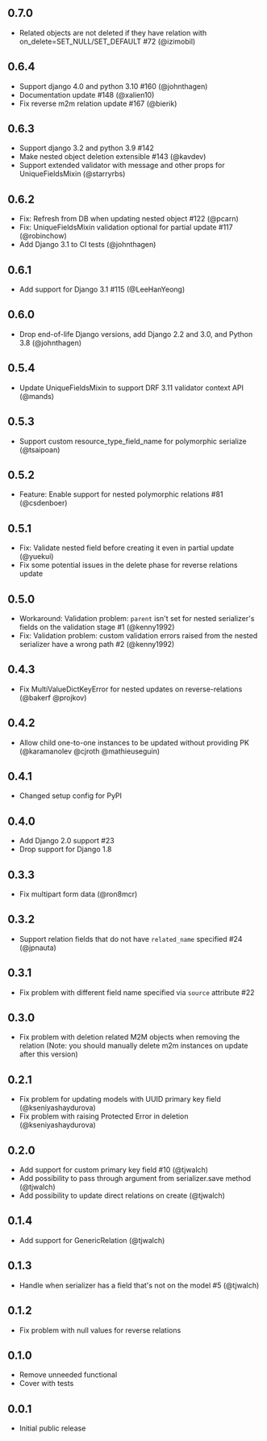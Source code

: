 ## 0.7.0
* Related objects are not deleted if they have relation with on_delete=SET_NULL/SET_DEFAULT #72 (@izimobil)

## 0.6.4
* Support django 4.0 and python 3.10 #160 (@johnthagen)
* Documentation update #148 (@xalien10)
* Fix reverse m2m relation update #167 (@bierik)

## 0.6.3
* Support django 3.2 and python 3.9 #142
* Make nested object deletion extensible #143 (@kavdev)
* Support extended validator with message and other props for UniqueFieldsMixin (@starryrbs)

## 0.6.2
* Fix: Refresh from DB when updating nested object #122 (@pcarn)
* Fix: UniqueFieldsMixin validation optional for partial update #117 (@robinchow)
* Add Django 3.1 to CI tests (@johnthagen)

## 0.6.1
* Add support for Django 3.1 #115 (@LeeHanYeong)

## 0.6.0
* Drop end-of-life Django versions, add Django 2.2 and 3.0, and Python 3.8 (@johnthagen)

## 0.5.4
* Update UniqueFieldsMixin to support DRF 3.11 validator context API (@mands)

## 0.5.3
* Support custom resource_type_field_name for polymorphic serialize (@tsaipoan)

## 0.5.2
* Feature: Enable support for nested polymorphic relations #81 (@csdenboer)

## 0.5.1
* Fix: Validate nested field before creating it even in partial update (@yuekui) 
* Fix some potential issues  in the delete phase for reverse relations update

## 0.5.0
* Workaround: Validation problem: `parent` isn't set for nested serializer's fields on the validation stage #1 (@kenny1992)
* Fix: Validation problem: custom validation errors raised from the nested serializer have a wrong path #2 (@kenny1992)

## 0.4.3
* Fix MultiValueDictKeyError for nested updates on reverse-relations  (@bakerf @projkov)

## 0.4.2
* Allow child one-to-one instances to be updated without providing PK (@karamanolev @cjroth @mathieuseguin)

## 0.4.1
* Changed setup config for PyPI

## 0.4.0
* Add Django 2.0 support #23
* Drop support for Django 1.8

## 0.3.3
* Fix multipart form data (@ron8mcr)

## 0.3.2
* Support relation fields that do not have `related_name` specified #24 (@jpnauta)

## 0.3.1
* Fix problem with different field name specified via `source` attribute #22

## 0.3.0
* Fix problem with deletion related M2M objects when removing the relation
(Note: you should manually delete m2m instances on update after this version)

## 0.2.1
* Fix problem for updating models with UUID primary key field (@kseniyashaydurova)
* Fix problem with raising Protected Error in deletion (@kseniyashaydurova)

## 0.2.0
* Add support for custom primary key field #10 (@tjwalch)
* Add possibility to pass through argument from serializer.save method (@tjwalch)
* Add possibility to update direct relations on create (@tjwalch)

## 0.1.4
* Add support for GenericRelation (@tjwalch)

## 0.1.3
* Handle when serializer has a field that's not on the model #5 (@tjwalch)

## 0.1.2
* Fix problem with null values for reverse relations

## 0.1.0
* Remove unneeded functional
* Cover with tests

## 0.0.1
* Initial public release
